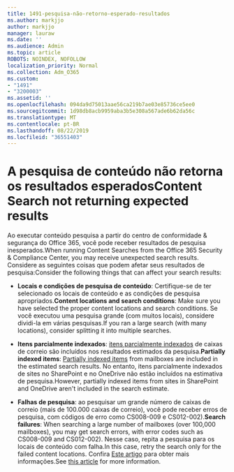 ```yaml
---
title: 1491-pesquisa-não-retorno-esperado-resultados
ms.author: markjjo
author: markjjo
manager: lauraw
ms.date: ''
ms.audience: Admin
ms.topic: article
ROBOTS: NOINDEX, NOFOLLOW
localization_priority: Normal
ms.collection: Adm_O365
ms.custom:
- "1491"
- "3200003"
ms.assetid: ''
ms.openlocfilehash: 094da9d75013aae56ca219b7ae03e85736ce5ee0
ms.sourcegitcommit: 1d98db8acb9959aba3b5e308a567ade6b62da56c
ms.translationtype: MT
ms.contentlocale: pt-BR
ms.lasthandoff: 08/22/2019
ms.locfileid: "36551403"
---
```

# <a name="content-search-not-returning-expected-results"></a><span data-ttu-id="e1f28-102">A pesquisa de conteúdo não retorna os resultados esperados</span><span class="sxs-lookup"><span data-stu-id="e1f28-102">Content Search not returning expected results</span></span>

<span data-ttu-id="e1f28-103">Ao executar conteúdo pesquisa a partir do centro de conformidade & segurança do Office 365, você pode receber resultados de pesquisa inesperados.</span><span class="sxs-lookup"><span data-stu-id="e1f28-103">When running Content Searches from the Office 365 Security & Compliance Center, you may receive unexpected search results.</span></span> <span data-ttu-id="e1f28-104">Considere as seguintes coisas que podem afetar seus resultados de pesquisa:</span><span class="sxs-lookup"><span data-stu-id="e1f28-104">Consider the following things that can affect your search results:</span></span>

- <span data-ttu-id="e1f28-105">**Locais e condições de pesquisa de conteúdo**: Certifique-se de ter selecionado os locais de conteúdo e as condições de pesquisa apropriados.</span><span class="sxs-lookup"><span data-stu-id="e1f28-105">**Content locations and search conditions**: Make sure you have selected the proper content locations and search conditions.</span></span> <span data-ttu-id="e1f28-106">Se você executou uma pesquisa grande (com muitos locais), considere dividi-la em várias pesquisas.</span><span class="sxs-lookup"><span data-stu-id="e1f28-106">If you ran a large search (with many locations), consider splitting it into multiple searches.</span></span>

- <span data-ttu-id="e1f28-107">**Itens parcialmente indexados**: [itens parcialmente indexados](https://docs.microsoft.com/office365/securitycompliance/partially-indexed-items-in-content-search) de caixas de correio são incluídos nos resultados estimados da pesquisa.</span><span class="sxs-lookup"><span data-stu-id="e1f28-107">**Partially indexed items**:  [Partially indexed items](https://docs.microsoft.com/office365/securitycompliance/partially-indexed-items-in-content-search) from mailboxes are included in the estimated search results.</span></span> <span data-ttu-id="e1f28-108">No entanto, itens parcialmente indexados de sites no SharePoint e no OneDrive não estão incluídos na estimativa de pesquisa.</span><span class="sxs-lookup"><span data-stu-id="e1f28-108">However, partially indexed items from sites in SharePoint and OneDrive aren't included in the search estimate.</span></span>

- <span data-ttu-id="e1f28-109">**Falhas de pesquisa**: ao pesquisar um grande número de caixas de correio (mais de 100.000 caixas de correio), você pode receber erros de pesquisa, com códigos de erro como CS008-009 e CS012-002).</span><span class="sxs-lookup"><span data-stu-id="e1f28-109">**Search failures**: When searching a large number of mailboxes (over 100,000 mailboxes), you may get search errors, with error codes such as CS008-009 and CS012-002).</span></span> <span data-ttu-id="e1f28-110">Nesse caso, repita a pesquisa para os locais de conteúdo com falha.</span><span class="sxs-lookup"><span data-stu-id="e1f28-110">In this case, retry the search only for the failed content locations.</span></span> <span data-ttu-id="e1f28-111">Confira [Este artigo](https://docs.microsoft.com/office365/securitycompliance/retry-failed-content-search) para obter mais informações.</span><span class="sxs-lookup"><span data-stu-id="e1f28-111">See  [this article](https://docs.microsoft.com/office365/securitycompliance/retry-failed-content-search) for more information.</span></span>
